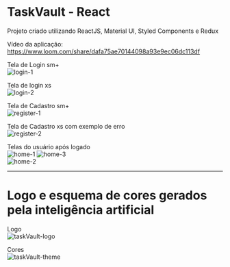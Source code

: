 # TaskVault - React

Projeto criado utilizando ReactJS, Material UI, Styled Components e Redux

Vídeo da aplicação:
https://www.loom.com/share/dafa75ae70144098a93e9ec06dc113df

Tela de Login sm+
<br>
![login-1](https://user-images.githubusercontent.com/107513634/233882616-7ce645bc-a343-448a-bcf7-1ddc9ae24329.png)

Tela de login xs
<br>
![login-2](https://user-images.githubusercontent.com/107513634/233882676-7e1844bb-1394-4568-8e21-16a421b50c3c.png)

Tela de Cadastro sm+
<br>
![register-1](https://user-images.githubusercontent.com/107513634/233882707-094546e5-33b3-4ed4-b901-b275cc141d28.png)

Tela de Cadastro xs com exemplo de erro
<br>
![register-2](https://user-images.githubusercontent.com/107513634/233882742-dd78dfdf-13ed-463b-8569-95d144b107fe.png)

Telas do usuário após logado
<br>
![home-1](https://user-images.githubusercontent.com/107513634/233882845-c905df70-6377-4827-beec-8c01364215f6.png)
![home-3](https://user-images.githubusercontent.com/107513634/233882888-8564e4ed-d355-4bcc-94c4-98b2a0edb342.png)
<br>
![home-2](https://user-images.githubusercontent.com/107513634/233882873-e6561ef0-4d31-4002-8d22-109958515850.png)
<br>
<hr>

# Logo e esquema de cores gerados pela inteligência artificial

Logo
<br>
![taskVault-logo](https://user-images.githubusercontent.com/107513634/233884249-9b6aac0b-387b-44ce-a653-5e276c7af5fb.png)
<br>

Cores
<br>
![taskVault-theme](https://user-images.githubusercontent.com/107513634/233884285-a9f6c317-d74e-4200-97de-afe8ac48953d.png)
